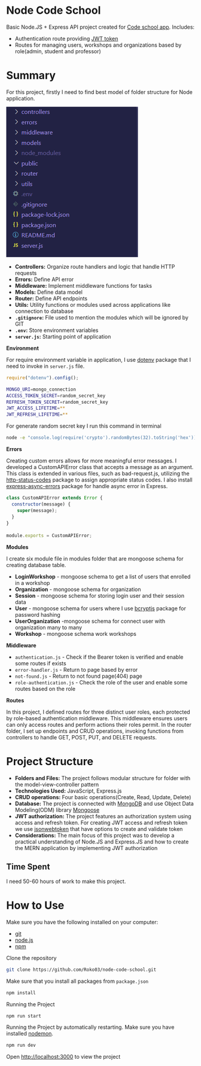# Node Code School

Basic Node.JS + Express API project created for [Code school app](https://github.com/Roko03/code-school).
Includes:
- Authentication route providing [JWT token](https://jwt.io/)
- Routes for managing users, workshops and organizations based by role(admin, student and professor)

# Summary

For this project, firstly I need to find best model of folder structure for Node application. 

![](./public/project-structure.png)

- **Controllers:** Organize route handlers and logic that handle HTTP requests
- **Errors:** Define API error
- **Middleware:** Implement middleware functions for tasks
- **Models:** Define data model 
- **Router:** Define API endpoints
- **Utils:** Utility functions or modules used across applications like connection to database
- **`.gitignore`:** File used to mention the modules which will be ignored by GIT
- **`.env`:** Store environment variables
- **`server.js`:** Starting point of application

**Environment**

For require environment variable in application, I use [dotenv](https://www.npmjs.com/package/dotenv) package that I need to invoke in `server.js` file.

```javascript
require("dotenv").config();
```

```bash
MONGO_URI=mongo_connection
ACCESS_TOKEN_SECRET=random_secret_key
REFRESH_TOKEN_SECRET=random_secret_key
JWT_ACCESS_LIFETIME=**
JWT_REFRESH_LIFETIME=**
```

For generate random secret key I run this command in terminal

```bash
node -e "console.log(require('crypto').randomBytes(32).toString('hex'))"

```

**Errors**

Creating custom errors allows for more meaningful error messages. I developed a CustomAPIError class that accepts a message as an argument. This class is extended in various files, such as bad-request.js, utilizing the [http-status-codes](https://www.npmjs.com/package/http-status-codes) package to assign appropriate status codes. I also install [express-async-errors](https://www.npmjs.com/package/express-async-errors) package for handle async error in Express.

```javascript
class CustomAPIError extends Error {
  constructor(message) {
    super(message);
  }
}

module.exports = CustomAPIError;
```

**Modules**

I create six module file in modules folder that are mongoose schema for creating database table.
- **LoginWorkshop** - mongoose schema to get a list of users that enrolled in a workshop
- **Organization** - mongoose schema for organization
- **Session** - mongoose schema for storing login user and their session data
- **User** - mongoose schema for users where I use [bcryptjs](https://www.npmjs.com/package/bcryptjs) package for password hashing
- **UserOrganization** -mongoose schema for connect user with organization many to many
- **Workshop** - mongoose schema work workshops

**Middleware**
- `authentication.js` - Check if the Bearer token is verified and enable some routes if exists
- `error-handler.js` - Return to page based by error
- `not-found.js` - Return to not found page(404) page
- `role-authentication.js` - Check the role of the user and enable some routes based on the role

**Routes**

In this project, I defined routes for three distinct user roles, each protected by role-based authentication middleware. This middleware ensures users can only access routes and perform actions their roles permit. In the router folder, I set up endpoints and CRUD operations, invoking functions from controllers to handle GET, POST, PUT, and DELETE requests.

# Project Structure
- **Folders and Files:** The project follows modular structure for folder with the model-view-controller pattern
- **Technologies Used:** JavaScript, Express.js
- **CRUD operations:** Four basic operations(Create, Read, Update, Delete)
- **Database:** The project is connected with [MongoDB](https://www.mongodb.com/) and use Object Data Modeling(ODM) library [Mongoose](https://mongoosejs.com/)
- **JWT authorization:** The project features an authorization system using access and refresh token. For creating JWT access and refresh token we use [jsonwebtoken](https://www.npmjs.com/package/jsonwebtoken) that have options to create and validate token
- **Considerations:** The main focus of this project was to develop a practical understanding of Node.JS and Express.JS and how to create the MERN application by implementing JWT authorization

## Time Spent

I need 50-60 hours of work to make this project.

# How to Use
Make sure you have the following installed on your computer:

- [git](https://git-scm.com/)
- [node.js](https://nodejs.org/en)
- [npm](https://www.npmjs.com/)

Clone the repository

```bash
git clone https://github.com/Roko03/node-code-school.git
```

Make sure that you install all packages from `package.json`

```bash
npm install
```

Running the Project
```bash
npm run start
```

Running the Project by automatically restarting. Make sure you have installed [nodemon](https://www.npmjs.com/package/nodemon).
```bash
npm run dev
```
Open [http://localhost:3000](http://localhost:3000/) to view the project
